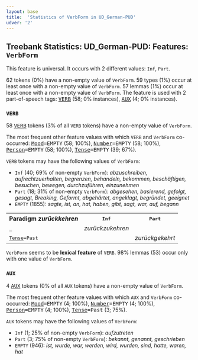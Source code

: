 ```yaml
---
layout: base
title:  'Statistics of VerbForm in UD_German-PUD'
udver: '2'
---
```


## Treebank Statistics: UD_German-PUD: Features: `VerbForm`

This feature is universal.
It occurs with 2 different values: `Inf`, `Part`.

62 tokens (0%) have a non-empty value of `VerbForm`.
59 types (1%) occur at least once with a non-empty value of `VerbForm`.
57 lemmas (1%) occur at least once with a non-empty value of `VerbForm`.
The feature is used with 2 part-of-speech tags: <tt><a href="de_pud-pos-VERB.html">VERB</a></tt> (58; 0% instances), <tt><a href="de_pud-pos-AUX.html">AUX</a></tt> (4; 0% instances).

### `VERB`

58 <tt><a href="de_pud-pos-VERB.html">VERB</a></tt> tokens (3% of all `VERB` tokens) have a non-empty value of `VerbForm`.

The most frequent other feature values with which `VERB` and `VerbForm` co-occurred: <tt><a href="de_pud-feat-Mood.html">Mood</a></tt><tt>=EMPTY</tt> (58; 100%), <tt><a href="de_pud-feat-Number.html">Number</a></tt><tt>=EMPTY</tt> (58; 100%), <tt><a href="de_pud-feat-Person.html">Person</a></tt><tt>=EMPTY</tt> (58; 100%), <tt><a href="de_pud-feat-Tense.html">Tense</a></tt><tt>=EMPTY</tt> (39; 67%).

`VERB` tokens may have the following values of `VerbForm`:

* `Inf` (40; 69% of non-empty `VerbForm`): <em>abzuschreiben, aufrechtzuerhalten, begrenzen, behandeln, bekommen, beschäftigen, besuchen, bewegen, durchzuführen, einzunehmen</em>
* `Part` (18; 31% of non-empty `VerbForm`): <em>abgesehen, basierend, gefolgt, gesagt, Breaking, Geformt, abgehärtet, angeklagt, begründet, geeignet</em>
* `EMPTY` (1855): <em>sagte, ist, an, hat, haben, gibt, sagt, war, auf, begann</em>

<table>
  <tr><th>Paradigm <i>zurückkehren</i></th><th><tt>Inf</tt></th><th><tt>Part</tt></th></tr>
  <tr><td><tt>_</tt></td><td><em>zurückzukehren</em></td><td></td></tr>
  <tr><td><tt><tt><a href="de_pud-feat-Tense.html">Tense</a></tt><tt>=Past</tt></tt></td><td></td><td><em>zurückgekehrt</em></td></tr>
</table>

`VerbForm` seems to be **lexical feature** of `VERB`. 98% lemmas (53) occur only with one value of `VerbForm`.

### `AUX`

4 <tt><a href="de_pud-pos-AUX.html">AUX</a></tt> tokens (0% of all `AUX` tokens) have a non-empty value of `VerbForm`.

The most frequent other feature values with which `AUX` and `VerbForm` co-occurred: <tt><a href="de_pud-feat-Mood.html">Mood</a></tt><tt>=EMPTY</tt> (4; 100%), <tt><a href="de_pud-feat-Number.html">Number</a></tt><tt>=EMPTY</tt> (4; 100%), <tt><a href="de_pud-feat-Person.html">Person</a></tt><tt>=EMPTY</tt> (4; 100%), <tt><a href="de_pud-feat-Tense.html">Tense</a></tt><tt>=Past</tt> (3; 75%).

`AUX` tokens may have the following values of `VerbForm`:

* `Inf` (1; 25% of non-empty `VerbForm`): <em>aufzutreten</em>
* `Part` (3; 75% of non-empty `VerbForm`): <em>bekannt, genannt, geschrieben</em>
* `EMPTY` (946): <em>ist, wurde, war, werden, wird, wurden, sind, hatte, waren, hat</em>

